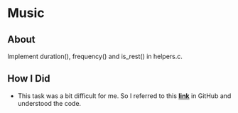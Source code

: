 # Music

## About

Implement duration(), frequency() and is_rest() in helpers.c.

## How I Did

* This task was a bit difficult for me. So I referred to this **[link](https://github.com/atclarkson/CS50/blob/master/pset3/music/helpers.c)** in GitHub and understood the code.

